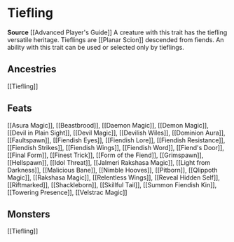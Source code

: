 ﻿---
id: '258'
name: Tiefling
rarity: Common
source: '[[DATABASE/source/Advanced Player''s Guide|Advanced Player''s Guide]]'
trait:
- Tiefling
type: Trait

---
# Tiefling

**Source** [[Advanced Player's Guide]] 
A creature with this trait has the tiefling versatile heritage. Tieflings are [[Planar Scion]] descended from fiends. An ability with this trait can be used or selected only by tieflings.

## Ancestries

[[Tiefling]]

## Feats

[[Asura Magic]], [[Beastbrood]], [[Daemon Magic]], [[Demon Magic]], [[Devil in Plain Sight]], [[Devil Magic]], [[Devilish Wiles]], [[Dominion Aura]], [[Faultspawn]], [[Fiendish Eyes]], [[Fiendish Lore]], [[Fiendish Resistance]], [[Fiendish Strikes]], [[Fiendish Wings]], [[Fiendish Word]], [[Fiend's Door]], [[Final Form]], [[Finest Trick]], [[Form of the Fiend]], [[Grimspawn]], [[Hellspawn]], [[Idol Threat]], [[Jalmeri Rakshasa Magic]], [[Light from Darkness]], [[Malicious Bane]], [[Nimble Hooves]], [[Pitborn]], [[Qlippoth Magic]], [[Rakshasa Magic]], [[Relentless Wings]], [[Reveal Hidden Self]], [[Riftmarked]], [[Shackleborn]], [[Skillful Tail]], [[Summon Fiendish Kin]], [[Towering Presence]], [[Velstrac Magic]]

## Monsters

[[Tiefling]]